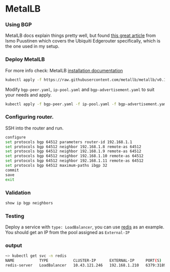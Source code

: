 # MetalLB

### Using BGP

MetalLB docs explain things pretty well, but found [this great article](https://medium.com/@ipuustin/using-metallb-as-kubernetes-load-balancer-with-ubiquiti-edgerouter-7ff680e9dca3) from Ismo Puustinen which covers the Ubiquiti Edgerouter specifically, which is the one used in my setup.

### Deploy MetalLB

For more info check: MetalLB [installation documentation](https://metallb.universe.tf/installation/)

```bash
kubectl apply -f https://raw.githubusercontent.com/metallb/metallb/v0.13.4/config/manifests/metallb-native.yaml
```

Modify `bgp-peer.yaml`, `ip-pool.yaml` and `bgp-advertisement.yaml` to suit your needs and apply.

```bash
kubectl apply -f bgp-peer.yaml -f ip-pool.yaml -f bgp-advertisement.yaml
```

### Configuring router.

SSH into the router and run.

```bash
configure
set protocols bgp 64512 parameters router-id 192.168.1.1
set protocols bgp 64512 neighbor 192.168.1.8 remote-as 64512
set protocols bgp 64512 neighbor 192.168.1.9 remote-as 64512
set protocols bgp 64512 neighbor 192.168.1.10 remote-as 64512
set protocols bgp 64512 neighbor 192.168.1.11 remote-as 64512
set protocols bgp 64512 maximum-paths ibgp 32
commit
save
exit
```

### Validation

```bash
show ip bgp neighbors
```

### Testing

Deploy a service with `type: LoadBalancer`, you can use [redis](../redis) as an example. You should get an IP from the pool assigned as `External-IP`

### output

```bash
~> kubectl get svc -n redis
NAME           TYPE           CLUSTER-IP      EXTERNAL-IP     PORT(S)          AGE
redis-server   LoadBalancer   10.43.121.246   192.168.1.210   6379:31895/TCP   51m
```
